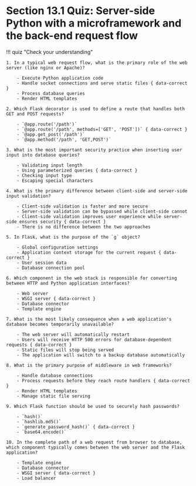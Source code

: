 # Section 13.1 Quiz: Server-side Python with a microframework and the back-end request flow

!!! quiz "Check your understanding"

    1. In a typical web request flow, what is the primary role of the web server (like nginx or Apache)?

        - Execute Python application code
        - Handle socket connections and serve static files { data-correct }
        - Process database queries
        - Render HTML templates

    2. Which Flask decorator is used to define a route that handles both GET and POST requests?

        - `@app.route('/path')`
        - `@app.route('/path', methods=['GET', 'POST'])` { data-correct }
        - `@app.get_post('/path')`
        - `@app.method('/path', 'GET,POST')`

    3. What is the most important security practice when inserting user input into database queries?

        - Validating input length
        - Using parameterized queries { data-correct }
        - Checking input type
        - Escaping special characters

    4. What is the primary difference between client-side and server-side input validation?

        - Client-side validation is faster and more secure
        - Server-side validation can be bypassed while client-side cannot
        - Client-side validation improves user experience while server-side ensures security { data-correct }
        - There is no difference between the two approaches

    5. In Flask, what is the purpose of the `g` object?

        - Global configuration settings
        - Application context storage for the current request { data-correct }
        - User session data
        - Database connection pool

    6. Which component in the web stack is responsible for converting between HTTP and Python application interfaces?

        - Web server
        - WSGI server { data-correct }
        - Database connector
        - Template engine

    7. What is the most likely consequence when a web application's database becomes temporarily unavailable?

        - The web server will automatically restart
        - Users will receive HTTP 500 errors for database-dependent requests { data-correct }
        - Static files will stop being served
        - The application will switch to a backup database automatically

    8. What is the primary purpose of middleware in web frameworks?

        - Handle database connections
        - Process requests before they reach route handlers { data-correct }
        - Render HTML templates
        - Manage static file serving

    9. Which Flask function should be used to securely hash passwords?

        - `hash()`
        - `hashlib.md5()`
        - `generate_password_hash()` { data-correct }
        - `base64.encode()`

    10. In the complete path of a web request from browser to database, which component typically comes between the web server and the Flask application?

        - Template engine
        - Database connector
        - WSGI server { data-correct }
        - Load balancer
